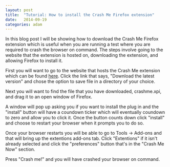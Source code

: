 ```yaml
---
layout: post
title:  "Tutorial: How to install the Crash Me Firefox extension"
date:   2014-09-19
categories: adam
---
```


In this blog post I will be showing how to download the Crash Me Firefox extension which is useful when you are running a test where you are required to crash the browser on command. The steps involve going to the website that the extension is hosted on, downloading the extension, and allowing Firefox to install it.

First you will want to go to the website that hosts the Crash Me extension which can be found [here](https://code.google.com/p/crashme/). Click the link that says, "Download the latest version" and chose the option to save file in a directory of your choice.

Next you will want to find the file that you have downloaded, crashme.xpi, and drag it to an open window of Firefox.

A window will pop up asking you if you want to install the plug in and the "install" button will have a coundown ticker which will eventually coundown to zero and allow you to click it. Once the button counts down click "install" and choose to restart your browser when it prompts you to do so.

Once your browser restarts you will be able to go to Tools -> Add-ons and that will bring up the extentions add-ons tab. Click "Extentions" if it isn't already selected and click the "preferences" button that's in the "Crash Me Now" section.

Press "Crash me!" and you will have crashed your browser on command.